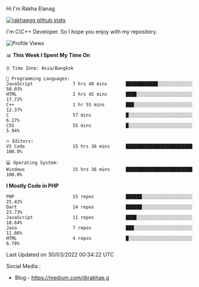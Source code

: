 Hi I'm Rakha Elanag


[![rakhaegg github stats](https://github-readme-stats.vercel.app/api?username=rakhaegg)](https://github.com/rakhaegg/rakhaegg)

I'm C\C++ Developer. So I hope you enjoy with my repository. 



<!--START_SECTION:waka-->
![Profile Views](http://img.shields.io/badge/Profile%20Views-0-blue)

📊 **This Week I Spent My Time On** 

```text
⌚︎ Time Zone: Asia/Bangkok

💬 Programming Languages: 
JavaScript               7 hrs 48 mins       ████████████░░░░░░░░░░░░░   50.03% 
HTML                     2 hrs 45 mins       ████░░░░░░░░░░░░░░░░░░░░░   17.72% 
C++                      1 hr 55 mins        ███░░░░░░░░░░░░░░░░░░░░░░   12.37% 
C                        57 mins             █░░░░░░░░░░░░░░░░░░░░░░░░   6.17% 
CSS                      55 mins             █░░░░░░░░░░░░░░░░░░░░░░░░   5.94%

🔥 Editors: 
VS Code                  15 hrs 36 mins      █████████████████████████   100.0%

💻 Operating System: 
Windows                  15 hrs 36 mins      █████████████████████████   100.0%

```

**I Mostly Code in PHP** 

```text
PHP                      15 repos            ██████░░░░░░░░░░░░░░░░░░░   25.42% 
Dart                     14 repos            ██████░░░░░░░░░░░░░░░░░░░   23.73% 
JavaScript               11 repos            ████░░░░░░░░░░░░░░░░░░░░░   18.64% 
Java                     7 repos             ███░░░░░░░░░░░░░░░░░░░░░░   11.86% 
HTML                     4 repos             █░░░░░░░░░░░░░░░░░░░░░░░░   6.78%

```



 Last Updated on 30/03/2022 00:34:22 UTC
<!--END_SECTION:waka-->

Social Media : 
- Blog - https://medium.com/@rakhae.g
